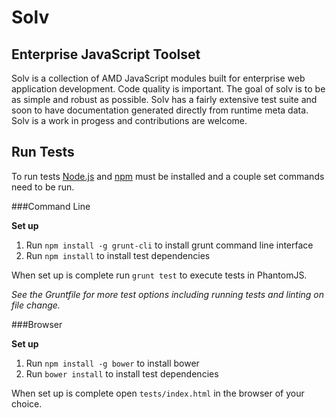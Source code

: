 Solv
====

Enterprise JavaScript Toolset
-----------------------------

Solv is a collection of AMD JavaScript modules built for enterprise web
application development. Code quality is important. The goal of solv is to be as
simple and robust as possible. Solv has a fairly extensive test suite and soon
to have documentation generated directly from runtime meta data. Solv is a work
in progess and contributions are welcome.

Run Tests
---------

To run tests [Node.js](http://nodejs.org) and [npm](https://npmjs.org) must be
installed and a couple set commands need to be run.

###Command Line

**Set up**
  
1. Run `npm install -g grunt-cli` to install grunt command line interface
2. Run `npm install` to install test dependencies

When set up is complete run `grunt test` to execute tests in PhantomJS.

*See the Gruntfile for more test options including running tests and linting on
file change.*

###Browser

**Set up**

1. Run `npm install -g bower` to install bower 
2. Run `bower install` to install test dependencies

When set up is complete open `tests/index.html` in the browser of your choice.
